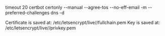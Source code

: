 timeout 20 certbot certonly --manual --agree-tos --no-eff-email -m <EMAILADRESSE> --preferred-challenges dns -d <FQDN>

Certificate is saved at: /etc/letsencrypt/live/<FQDN>/fullchain.pem
Key is saved at:         /etc/letsencrypt/live/<FQDN>/privkey.pem
